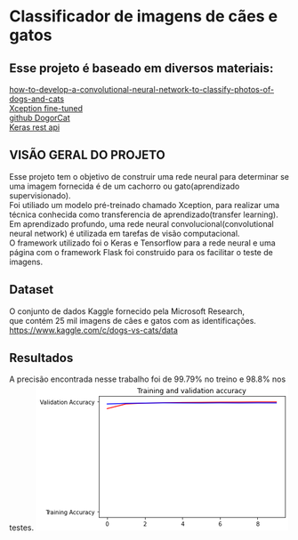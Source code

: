 # Classificador de imagens de cães e gatos 


## Esse projeto é baseado em diversos materiais:  
[how-to-develop-a-convolutional-neural-network-to-classify-photos-of-dogs-and-cats](https://machinelearningmastery.com/how-to-develop-a-convolutional-neural-network-to-classify-photos-of-dogs-and-cats/)  
[Xception fine-tuned](https://codelabs.developers.google.com/codelabs/keras-flowers-squeezenet/#7)  
[github DogorCat](https://github.com/kayveen/DogorCat)  
[Keras rest api](https://blog.keras.io/building-a-simple-keras-deep-learning-rest-api.html)  



## VISÃO GERAL DO PROJETO  
Esse projeto tem o objetivo de construir uma rede neural para determinar se uma imagem fornecida é de um cachorro ou gato(aprendizado supervisionado).   
Foi utiliado um modelo pré-treinado chamado Xception, para realizar uma técnica conhecida como transferencia de aprendizado(transfer learning). Em aprendizado profundo, uma rede neural convolucional(convolutional neural network) é utilizada em tarefas de visão computacional.  
O framework utilizado foi o Keras e Tensorflow para a rede neural e uma página com o framework Flask foi construido para os facilitar o teste de imagens.


## Dataset  
O conjunto de dados Kaggle fornecido pela Microsoft Research,  
que contém 25 mil imagens de cães e gatos com as identificações.  
https://www.kaggle.com/c/dogs-vs-cats/data

## Resultados  
A precisão encontrada nesse trabalho foi de 99.79% no treino e 98.8% nos testes.
![Precisão](accuracy.png)
